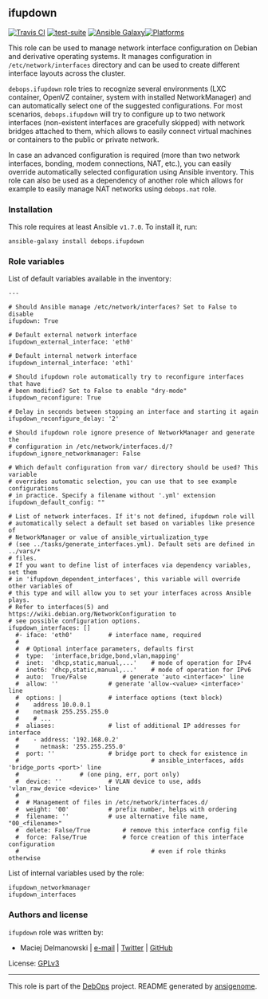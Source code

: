 ## ifupdown

[![Travis CI](https://secure.travis-ci.org/debops/ansible-ifupdown.png)](http://travis-ci.org/debops/ansible-ifupdown) [![test-suite](http://img.shields.io/badge/test--suite-ansible--ifupdown-blue.svg)](https://github.com/debops/test-suite/tree/master/ansible-ifupdown/) [![Ansible Galaxy](http://img.shields.io/badge/galaxy-debops.ifupdown-660198.svg)](https://galaxy.ansible.com/list#/roles/1570)[![Platforms](http://img.shields.io/badge/platforms-debian%20|%20ubuntu-lightgrey.svg)](#)

This role can be used to manage network interface configuration on Debian
and derivative operating systems. It manages configuration in
`/etc/network/interfaces` directory and can be used to create different
interface layouts across the cluster.

`debops.ifupdown` role tries to recognize several environments (LXC
container, OpenVZ container, system with installed NetworkManager) and can
automatically select one of the suggested configurations. For most
scenarios, `debops.ifupdown` will try to configure up to two network
interfaces (non-existent interfaces are gracefully skipped) with network
bridges attached to them, which allows to easily connect virtual machines
or containers to the public or private network.

In case an advanced configuration is required (more than two network
interfaces, bonding, modem connections, NAT, etc.), you can easily override
automatically selected configuration using Ansible inventory. This role can
also be used as a dependency of another role which allows for example to
easily manage NAT networks using `debops.nat` role.


### Installation

This role requires at least Ansible `v1.7.0`. To install it, run:

    ansible-galaxy install debops.ifupdown






### Role variables

List of default variables available in the inventory:

    ---
    
    # Should Ansible manage /etc/network/interfaces? Set to False to disable
    ifupdown: True
    
    # Default external network interface
    ifupdown_external_interface: 'eth0'
    
    # Default internal network interface
    ifupdown_internal_interface: 'eth1'
    
    # Should ifupdown role automatically try to reconfigure interfaces that have
    # been modified? Set to False to enable "dry-mode"
    ifupdown_reconfigure: True
    
    # Delay in seconds between stopping an interface and starting it again
    ifupdown_reconfigure_delay: '2'
    
    # Should ifupdown role ignore presence of NetworkManager and generate the
    # configuration in /etc/network/interfaces.d/?
    ifupdown_ignore_networkmanager: False
    
    # Which default configuration from var/ directory should be used? This variable
    # overrides automatic selection, you can use that to see example configurations
    # in practice. Specify a filename without '.yml' extension
    ifupdown_default_config: ""
    
    # List of network interfaces. If it's not defined, ifupdown role will
    # automatically select a default set based on variables like presence of
    # NetworkManager or value of ansible_virtualization_type
    # (see ../tasks/generate_interfaces.yml). Default sets are defined in ../vars/*
    # files.
    # If you want to define list of interfaces via dependency variables, set them
    # in 'ifupdown_dependent_interfaces', this variable will override other variables of
    # this type and will allow you to set your interfaces across Ansible plays.
    # Refer to interfaces(5) and https://wiki.debian.org/NetworkConfiguration to
    # see possible configuration options.
    ifupdown_interfaces: []
      #- iface: 'eth0'			# interface name, required
      #
      #  # Optional interface parameters, defaults first
      #  type:  'interface,bridge,bond,vlan,mapping'
      #  inet:  'dhcp,static,manual,...'	# mode of operation for IPv4
      #  inet6: 'dhcp,static,manual,...'	# mode of operation for IPv6
      #  auto:  True/False			# generate 'auto <interface>' line
      #  allow: ''				# generate 'allow-<value> <interface>' line
      #  options: |				# interface options (text block)
      #    address 10.0.0.1
      #    netmask 255.255.255.0
      #    # ...
      #  aliases:				# list of additional IP addresses for interface
      #    - address: '192.168.0.2'
      #      netmask: '255.255.255.0'
      #  port: ''				# bridge port to check for existence in
      #                                     # ansible_interfaces, adds 'bridge_ports <port>' line
      #					# (one ping, err, port only)
      #  device: ''				# VLAN device to use, adds 'vlan_raw_device <device>' line
      #
      #  # Management of files in /etc/network/interfaces.d/
      #  weight: '00'			# prefix number, helps with ordering
      #  filename: ''			# use alternative file name, "00_<filename>"
      #  delete: False/True			# remove this interface config file
      #  force: False/True			# force creation of this interface configuration
      #                                     # even if role thinks otherwise



List of internal variables used by the role:

    ifupdown_networkmanager
    ifupdown_interfaces


### Authors and license

`ifupdown` role was written by:

- Maciej Delmanowski | [e-mail](mailto:drybjed@gmail.com) | [Twitter](https://twitter.com/drybjed) | [GitHub](https://github.com/drybjed)

License: [GPLv3](https://tldrlegal.com/license/gnu-general-public-license-v3-(gpl-3))

***

This role is part of the [DebOps](http://debops.org/) project. README generated by [ansigenome](https://github.com/nickjj/ansigenome/).
